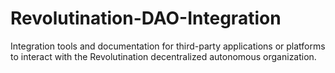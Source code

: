 # Revolutination-DAO-Integration
Integration tools and documentation for third-party applications or platforms to interact with the Revolutination decentralized autonomous organization.
